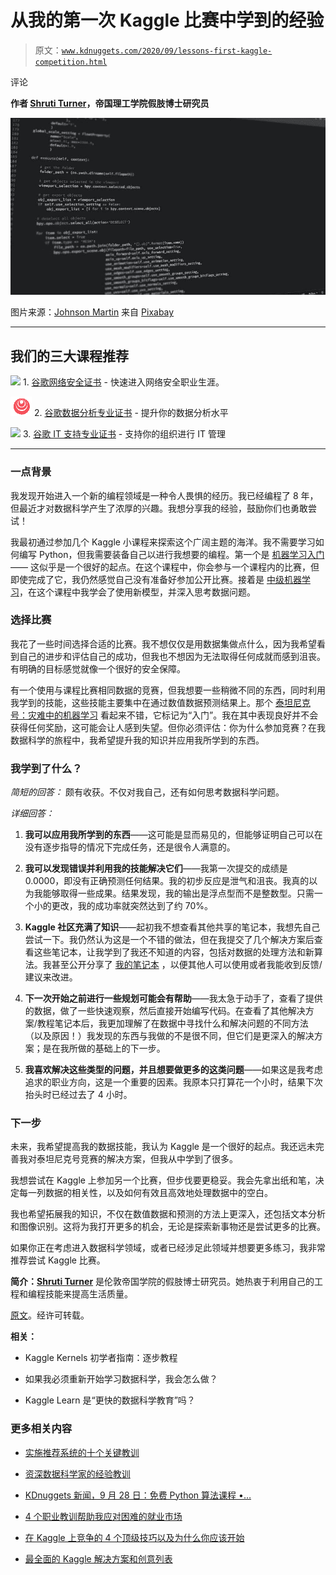 # 从我的第一次 Kaggle 比赛中学到的经验

> 原文：[`www.kdnuggets.com/2020/09/lessons-first-kaggle-competition.html`](https://www.kdnuggets.com/2020/09/lessons-first-kaggle-competition.html)

评论

**作者 [Shruti Turner](https://www.linkedin.com/in/shrutiturner/)，帝国理工学院假肢博士研究员**

![图](img/06a877f8c05548ed56f03a71d239c368.png)

图片来源：[Johnson Martin](https://pixabay.com/users/JohnsonMartin-724525/?utm_source=link-attribution&amp;utm_medium=referral&amp;utm_campaign=image&amp;utm_content=1084923) 来自 [Pixabay](https://pixabay.com/?utm_source=link-attribution&amp;utm_medium=referral&amp;utm_campaign=image&amp;utm_content=1084923)

* * *

## 我们的三大课程推荐

![](img/0244c01ba9267c002ef39d4907e0b8fb.png) 1. [谷歌网络安全证书](https://www.kdnuggets.com/google-cybersecurity) - 快速进入网络安全职业生涯。

![](img/e225c49c3c91745821c8c0368bf04711.png) 2. [谷歌数据分析专业证书](https://www.kdnuggets.com/google-data-analytics) - 提升你的数据分析水平

![](img/0244c01ba9267c002ef39d4907e0b8fb.png) 3. [谷歌 IT 支持专业证书](https://www.kdnuggets.com/google-itsupport) - 支持你的组织进行 IT 管理

* * *

### 一点背景

我发现开始进入一个新的编程领域是一种令人畏惧的经历。我已经编程了 8 年，但最近才对数据科学产生了浓厚的兴趣。我想分享我的经验，鼓励你们也勇敢尝试！

我最初通过参加几个 Kaggle 小课程来探索这个广阔主题的海洋。我不需要学习如何编写 Python，但我需要装备自己以进行我想要的编程。第一个是 [机器学习入门](https://www.kaggle.com/learn/intro-to-machine-learning) —— 这似乎是一个很好的起点。在这个课程中，你会参与一个课程内的比赛，但即使完成了它，我仍然感觉自己没有准备好参加公开比赛。接着是 [中级机器学习](https://www.kaggle.com/learn/intermediate-machine-learning)，在这个课程中我学会了使用新模型，并深入思考数据问题。

### 选择比赛

我花了一些时间选择合适的比赛。我不想仅仅是用数据集做点什么，因为我希望看到自己的进步和评估自己的成功，但我也不想因为无法取得任何成就而感到沮丧。有明确的目标感觉就像一个很好的安全保障。

有一个使用与课程比赛相同数据的竞赛，但我想要一些稍微不同的东西，同时利用我学到的技能，这些技能主要集中在通过数值数据预测结果上。那个 [泰坦尼克号：灾难中的机器学习](https://www.kaggle.com/c/titanic) 看起来不错，它标记为“入门”。我在其中表现良好并不会获得任何奖励，这可能会让人感到失望。但你必须评估：你为什么参加竞赛？在我数据科学的旅程中，我希望提升我的知识并应用我所学到的东西。

### 我学到了什么？

*简短的回答：* 颇有收获。不仅对我自己，还有如何思考数据科学问题。

*详细回答：*

1.  **我可以应用我所学到的东西**——这可能是显而易见的，但能够证明自己可以在没有逐步指导的情况下完成任务，还是很令人满意的。

1.  **我可以发现错误并利用我的技能解决它们**——我第一次提交的成绩是 0.0000，即没有正确预测任何结果。我的初步反应是泄气和沮丧。我真的以为我能够取得一些成果。结果发现，我的输出是浮点型而不是整数型。只需一个小的更改，我的成功率就突然达到了约 70%。

1.  **Kaggle 社区充满了知识**——起初我不想查看其他共享的笔记本，我想先自己尝试一下。我仍然认为这是一个不错的做法，但在我提交了几个解决方案后查看这些笔记本，让我学到了我还不知道的内容，包括对数据的处理方法和新算法。我甚至公开分享了 [我的笔记本](https://www.kaggle.com/shrutiturner/titanic-randomforestregressor) ，以便其他人可以使用或者我能收到反馈/建议来改进。

1.  **下一次开始之前进行一些规划可能会有帮助**——我太急于动手了，查看了提供的数据，做了一些快速观察，然后直接开始编写代码。在查看了其他解决方案/教程笔记本后，我更加理解了在数据中寻找什么和解决问题的不同方法（以及原因！）我发现的东西与我做的不是很不同，但它们是更深入的解决方案；是在我所做的基础上的下一步。

1.  **我喜欢解决这些类型的问题，并且想要做更多的这类问题**——如果这是我考虑追求的职业方向，这是一个重要的因素。我原本只打算花一个小时，结果下次抬头时已经过去了 4 小时。

### 下一步

未来，我希望提高我的数据技能，我认为 Kaggle 是一个很好的起点。我还远未完善我对泰坦尼克号竞赛的解决方案，但我从中学到了很多。

我想尝试在 Kaggle 上参加另一个比赛，但步伐要更稳妥。我会先拿出纸和笔，决定每一列数据的相关性，以及如何有效且高效地处理数据中的空白。

我也希望拓展我的知识，不仅在数值数据和预测的方法上更深入，还包括文本分析和图像识别。这将为我打开更多的机会，无论是探索新事物还是尝试更多的比赛。

如果你正在考虑进入数据科学领域，或者已经涉足此领域并想要更多练习，我非常推荐尝试 Kaggle 比赛。

**简介：[Shruti Turner](https://www.linkedin.com/in/shrutiturner/)** 是伦敦帝国学院的假肢博士研究员。她热衷于利用自己的工程和编程技能来提高生活质量。

[原文](https://towardsdatascience.com/lessons-from-my-first-kaggle-competition-f51b61444115)。经许可转载。

**相关：**

+   Kaggle Kernels 初学者指南：逐步教程

+   如果我必须重新开始学习数据科学，我会怎么做？

+   Kaggle Learn 是“更快的数据科学教育”吗？

### 更多相关内容

+   [实施推荐系统的十个关键教训](https://www.kdnuggets.com/2022/07/ten-key-lessons-implementing-recommendation-systems-business.html)

+   [资深数据科学家的经验教训](https://www.kdnuggets.com/2022/09/lessons-senior-data-scientist.html)

+   [KDnuggets 新闻，9 月 28 日：免费 Python 算法课程 •…](https://www.kdnuggets.com/2022/n38.html)

+   [4 个职业教训帮助我应对困难的就业市场](https://www.kdnuggets.com/2023/05/4-lessons-made-difference-navigating-current-job-market.html)

+   [在 Kaggle 上竞争的 4 个顶级技巧以及为什么你应该开始](https://www.kdnuggets.com/2022/05/packt-top-4-tricks-competing-kaggle-start.html)

+   [最全面的 Kaggle 解决方案和创意列表](https://www.kdnuggets.com/2022/11/comprehensive-list-kaggle-solutions-ideas.html)
